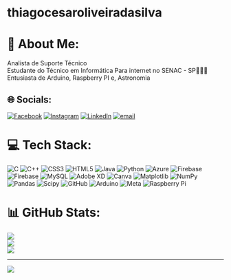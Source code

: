 # thiagocesaroliveiradasilva
# 💫 About Me:
Analista de Suporte Técnico<br>Estudante do Técnico em Informática Para internet no SENAC - SP🧑🏻‍🎓<br>Entusiasta de Arduino, Raspberry PI e, Astronomia<br>


## 🌐 Socials:
[![Facebook](https://img.shields.io/badge/Facebook-%231877F2.svg?logo=Facebook&logoColor=white)](https://facebook.com/thiago.cesar.775) [![Instagram](https://img.shields.io/badge/Instagram-%23E4405F.svg?logo=Instagram&logoColor=white)](https://instagram.com/c.oliveirathiago) [![LinkedIn](https://img.shields.io/badge/LinkedIn-%230077B5.svg?logo=linkedin&logoColor=white)](https://linkedin.com/in/in/thiago-cesar-oliveira-da-silva-8a0aa923a/) [![email](https://img.shields.io/badge/Email-D14836?logo=gmail&logoColor=white)](mailto:thiagocesaroliveiradasilva@gmail.com) 

# 💻 Tech Stack:
![C](https://img.shields.io/badge/c-%2300599C.svg?style=plastic&logo=c&logoColor=white) ![C++](https://img.shields.io/badge/c++-%2300599C.svg?style=plastic&logo=c%2B%2B&logoColor=white) ![CSS3](https://img.shields.io/badge/css3-%231572B6.svg?style=plastic&logo=css3&logoColor=white) ![HTML5](https://img.shields.io/badge/html5-%23E34F26.svg?style=plastic&logo=html5&logoColor=white) ![Java](https://img.shields.io/badge/java-%23ED8B00.svg?style=plastic&logo=openjdk&logoColor=white) ![Python](https://img.shields.io/badge/python-3670A0?style=plastic&logo=python&logoColor=ffdd54) ![Azure](https://img.shields.io/badge/azure-%230072C6.svg?style=plastic&logo=microsoftazure&logoColor=white) ![Firebase](https://img.shields.io/badge/firebase-%23039BE5.svg?style=plastic&logo=firebase) ![Firebase](https://img.shields.io/badge/firebase-a08021?style=plastic&logo=firebase&logoColor=ffcd34) ![MySQL](https://img.shields.io/badge/mysql-4479A1.svg?style=plastic&logo=mysql&logoColor=white) ![Adobe XD](https://img.shields.io/badge/Adobe%20XD-470137?style=plastic&logo=Adobe%20XD&logoColor=#FF61F6) ![Canva](https://img.shields.io/badge/Canva-%2300C4CC.svg?style=plastic&logo=Canva&logoColor=white) ![Matplotlib](https://img.shields.io/badge/Matplotlib-%23ffffff.svg?style=plastic&logo=Matplotlib&logoColor=black) ![NumPy](https://img.shields.io/badge/numpy-%23013243.svg?style=plastic&logo=numpy&logoColor=white) ![Pandas](https://img.shields.io/badge/pandas-%23150458.svg?style=plastic&logo=pandas&logoColor=white) ![Scipy](https://img.shields.io/badge/SciPy-%230C55A5.svg?style=plastic&logo=scipy&logoColor=%white) ![GitHub](https://img.shields.io/badge/github-%23121011.svg?style=plastic&logo=github&logoColor=white) ![Arduino](https://img.shields.io/badge/-Arduino-00979D?style=plastic&logo=Arduino&logoColor=white) ![Meta](https://img.shields.io/badge/Meta-%230467DF.svg?style=plastic&logo=Meta&logoColor=white) ![Raspberry Pi](https://img.shields.io/badge/-Raspberry_Pi-C51A4A?style=plastic&logo=Raspberry-Pi)
# 📊 GitHub Stats:
![](https://github-readme-stats.vercel.app/api?username=ThiagoC1989&theme=dark&hide_border=false&include_all_commits=true&count_private=true)<br/>
![](https://nirzak-streak-stats.vercel.app/?user=ThiagoC1989&theme=dark&hide_border=false)<br/>
![](https://github-readme-stats.vercel.app/api/top-langs/?username=ThiagoC1989&theme=dark&hide_border=false&include_all_commits=true&count_private=true&layout=compact)

---
[![](https://visitcount.itsvg.in/api?id=ThiagoC1989&icon=0&color=13)](https://visitcount.itsvg.in)

<!-- Proudly created with GPRM ( https://gprm.itsvg.in ) -->

